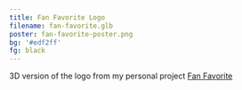 ```yaml
---
title: Fan Favorite Logo
filename: fan-favorite.glb
poster: fan-favorite-poster.png
bg: '#edf2ff'
fg: black
---
```


3D version of the logo from my personal project [Fan Favorite](https://fanfavorite.io)
